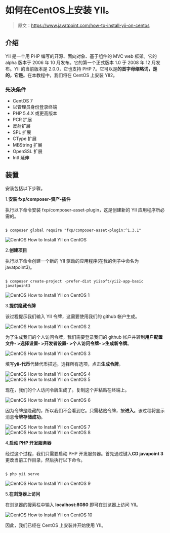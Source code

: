 # 如何在CentOS上安装 YII。

> 原文：<https://www.javatpoint.com/how-to-install-yii-on-centos>

## 介绍

YII 是一个用 PHP 编写的开源、面向对象、基于组件的 MVC web 框架。它的 alpha 版本于 2006 年 10 月发布。它的第一个正式版本 1.0 于 2008 年 12 月发布。YII 的当前版本是 2.0.0，它也支持 PHP 7。它可以是**的首字母缩略词，是的，它是**。在本教程中，我们将在 CentOS 上安装 YII2。

### 先决条件

*   CentOS 7
*   以管理员身份登录终端
*   PHP 5.4.X 或更高版本
*   PCR 扩展
*   反射扩展
*   SPL 扩展
*   CType 扩展
*   MBString 扩展
*   OpenSSL 扩展
*   Intl 延伸

## 装置

安装包括以下步骤。

1.**安装 fxp/composer-资产-插件**

执行以下命令安装 fxp/composer-asset-plugin，这是创建新的 YII 应用程序所必需的。

```

$ composer global require "fxp/composer-asset-plugin:^1.3.1"

```

![CentOS How to Install YII on CentOS](img/34b8e571cd1388951f58837bca5645ff.png)

2.**创建项目**

执行以下命令创建一个新的 YII 驱动的应用程序(在我的例子中命名为 javatpoint3)。

```

$ composer create-project -prefer-dist yiisoft/yii2-app-basic javatpoint3

```

![CentOS How to Install YII on CentOS 1](img/b473a74cada75faa945c2c48abefbfe5.png)

3.**提供隐藏令牌**

该过程提示我们输入 YII 令牌，这需要使用我们的 github 帐户生成。

![CentOS How to Install YII on CentOS 2](img/7e23da6f8bde2e8eb84c460d1bf9833b.png)

为了生成我们的个人访问令牌，我们需要登录我们的 github 帐户并转到**用户配置文件- >选择设置- >开发者设置- >个人访问令牌- >生成新令牌**。

![CentOS How to Install YII on CentOS 3](img/8b2b129ab63bd2ad2ec9ea5b634ee585.png)

填写**yii-代币**代替代币描述。选择所有选项，点击**生成令牌**。

![CentOS How to Install YII on CentOS 4](img/281801ad380209ea9dca0abb14e0d298.png) ![CentOS How to Install YII on CentOS 5](img/4d55935c2d1dc9aa34ce77b8d2964078.png)

现在，我们的个人访问令牌生成了。复制这个并粘贴在终端上。

![CentOS How to Install YII on CentOS 6](img/7a81a82b4fa17cb95f64bbae9d3e34bf.png)

因为令牌是隐藏的，所以我们不会看到它。只需粘贴令牌，按**进入**。该过程将显示消息**令牌存储成功**。

![CentOS How to Install YII on CentOS 7](img/44716441cef03a6d3c5218958822318e.png) ![CentOS How to Install YII on CentOS 8](img/9759a4699d102a366c8e30ad538ee94c.png)

4.**启动 PHP 开发服务器**

经过这个过程，我们只需要启动 PHP 开发服务器。首先通过键入**CD javapoint 3**更改当前工作目录，然后执行以下命令。

```

$ php yii serve 

```

![CentOS How to Install YII on CentOS 9](img/ff97408405f0a19f672b58ab112cc25b.png)

5.**在浏览器上访问**

在浏览器的搜索栏中输入 **localhost:8080** 即可在浏览器上访问 YII。

![CentOS How to Install YII on CentOS 10](img/845147b4cf57d69c2360eb2016f29143.png)

因此，我们已经在 CentOS 上安装并开始使用 YII。